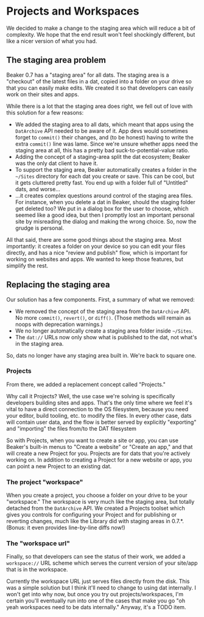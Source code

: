 # Projects and Workspaces

We decided to make a change to the staging area which will reduce a bit of complexity. We hope that the end result won't feel shockingly different, but like a nicer version of what you had.

## The staging area problem

Beaker 0.7 has a "staging area" for all dats. The staging area is a "checkout" of the latest files in a dat, copied into a folder on your drive so that you can easily make edits. We created it so that developers can easily work on their sites and apps.

While there is a lot that the staging area does right, we fell out of love with this solution for a few reasons:
 
 - We added the staging area to all dats, which meant that apps using the `DatArchive` API needed to be aware of it. App devs would sometimes forget to `commit()` their changes, and (to be honest) having to write the extra `commit()` line was lame. Since we're unsure whether apps need the staging area at all, this has a pretty bad suck-to-potential-value ratio.
 - Adding the concept of a staging-area split the dat ecosystem; Beaker was the only dat client to have it.
 - To support the staging area, Beaker automatically creates a folder in the `~/Sites` directory for each dat you create or save. This can be cool, but it gets cluttered pretty fast. You end up with a folder full of "Untitled" dats, and worse...
 - ...it creates complex questions around control of the staging area files. For instance, when you delete a dat in Beaker, should the staging folder get deleted too? We put in a dialog box for the user to choose, which seemed like a good idea, but then I promptly lost an important personal site by misreading the dialog and making the wrong choice. So, now the grudge is personal.

All that said, there are some good things about the staging area. Most importantly: it creates a folder on your device so you can edit your files directly, and has a nice "review and publish" flow, which is important for working on websites and apps. We wanted to keep those features, but simplify the rest.

## Replacing the staging area

Our solution has a few components. First, a summary of what we removed:

 - We removed the concept of the staging area from the `DatArchive` API. No more `commit()`, `revert()`, or `diff()`. (Those methods will remain as noops with deprecation warnings.)
 - We no longer automatically create a staging area folder inside `~/Sites`.
 - The `dat://` URLs now only show what is published to the dat, not what's in the staging area.

So, dats no longer have any staging area built in. We're back to square one.

### Projects

From there, we added a replacement concept called "Projects."

Why call it Projects? Well, the use case we're solving is specifically developers building sites and apps. That's the only time where we feel it's vital to have a direct connection to the OS filesystem, because you need your editor, build tooling, etc. to modify the files. In every other case, dats will contain user data, and the flow is better served by explicitly "exporting" and "importing" the files from/to the DAT filesystem

So with Projects, when you want to create a site or app, you can use Beaker's built-in menus to "Create a website" or "Create an app," and that will create a new Project for you. Projects are for dats that you're actively working on. In addition to creating a Project for a new website or app, you can point a new Project to an existing dat.

### The project "workspace"

When you create a project, you choose a folder on your drive to be your "workspace." The workspace is very much like the staging area, but totally detached from the `DatArchive` API. We created a Projects toolset which gives you controls for configuring your Project and for publishing or reverting changes, much like the Library did with staging areas in 0.7.*. (Bonus: it even provides line-by-line diffs now!)

### The "workspace url"

Finally, so that developers can see the status of their work, we added a `workspace://` URL scheme which serves the current version of your site/app that is in the workspace.

Currently the workspace URL just serves files directly from the disk. This was a simple solution but I think it'll need to change to using dat internally. I won't get into why now, but once you try out projects/workspaces, I'm certain you'll eventually run into one of the cases that make you go "oh yeah workspaces need to be dats internally." Anyway, it's a TODO item.